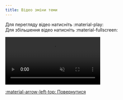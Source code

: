 ```yaml
---
title: Відео зміни теми
--- 
```


Для перегляду відео натисніть :material-play:   
Для збільшення відео натисніть :material-fullscreen:   

<video controls disablepictureinpicture muted>
  <source src="../assets/video/dark.mp4" type="video/mp4" />Тег video не підтримується вашим браузером.<a href="../assets/video/dark.mp4">Скачати відео.</a>
</video>

[:material-arrow-left-top: Повернутися](../web-interface/#select-theme)
